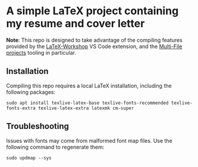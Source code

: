 # A simple LaTeX project containing my resume and cover letter

**Note**: This repo is designed to take advantage of the compiling features provided
by the [LaTeX-Workshop](https://github.com/James-Yu/LaTeX-Workshop) VS Code
extension, and the [Multi-File projects](https://github.com/James-Yu/LaTeX-Workshop/wiki/Compile#multi-file-projects) tooling in particular.

## Installation

Compiling this repo requires a local LaTeX installation, including the following packages:
```
sudo apt install texlive-latex-base texlive-fonts-recommended texlive-fonts-extra texlive-latex-extra latexmk cm-super
```

## Troubleshooting

Issues with fonts may come from malformed font map files. Use the following command to regenerate them:
```
sudo updmap --sys
```
